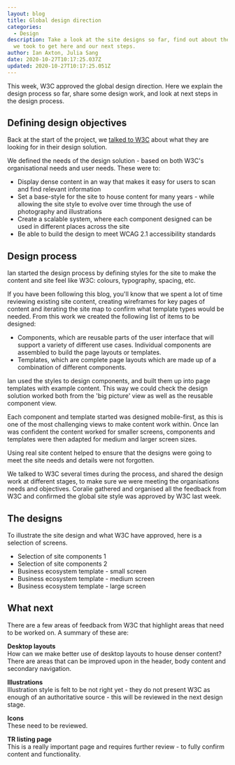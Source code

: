 ```yaml
---
layout: blog
title: Global design direction
categories:
  - Design
description: Take a look at the site designs so far, find out about the process
  we took to get here and our next steps.
author: Ian Axton, Julia Sang
date: 2020-10-27T10:17:25.037Z
updated: 2020-10-27T10:17:25.051Z
---
```

This week, W3C approved the global design direction. Here we explain the design process so far, share some design work, and look at next steps in the design process.



## Defining  design objectives

Back at the start of the project, we [talked to W3C](https://w3c.studio24.net/updates/design-survey/) about what they are looking for in their design solution. 

We defined the needs of the design solution - based on both W3C's organisational needs and user needs. These were to:

* Display dense content in an way that makes it easy for users to scan and find relevant information
* Set a base-style for the site to house content for many years - while allowing the site style to evolve over time through the use of photography and illustrations
* Create a scalable system, where each component designed can be used in different places across the site
* Be able to build the design to meet WCAG 2.1 accessibility standards

## Design process

Ian started the design process by defining styles for the site to make the content and site feel like W3C: colours, typography, spacing, etc. 

If you have been following this blog, you'll know that we spent a lot of time reviewing existing site content, creating wireframes for key pages of content and iterating the site map to confirm what template types would be needed. From this work we created the following list of items to be designed: 

* Components, which are reusable parts of the user interface that will support a variety of different use cases. Individual components are assembled to build the page layouts or templates. 
* Templates, which are complete page layouts which are made up of a combination of different components.

Ian used the styles to design components, and built them up into page templates with example content. This way we could check the design solution worked both from the 'big picture' view as well as the reusable component view. 

Each component and template started was designed mobile-first, as this is one of the most challenging views to make content work within. Once Ian was confident the content worked for smaller screens, components and templates were then adapted for medium and larger screen sizes.

Using real site content helped to ensure that the designs were going to meet the site needs and details were not forgotten.

We talked to W3C several times during the process, and shared the design work at different stages, to make sure we were meeting the organisations needs and objectives. Coralie gathered and organised all the feedback from W3C and confirmed the global site style was approved by W3C last week.

## The designs

To illustrate the site design and what W3C have approved, here is a selection of screens. 

* Selection of site components 1
* Selection of site components 2
* Business ecosystem template - small screen
* Business ecosystem template - medium screen
* Business ecosystem template - large screen

## What next

There are a few areas of feedback from W3C that highlight areas that need to be worked on. A summary of these are:

**Desktop layouts**\
How can we make better use of desktop layouts to house denser content? There are areas that can be improved upon in the header, body content and secondary navigation. 

**Illustrations**\
Illustration style is felt to be not right yet - they do not present W3C as enough of an authoritative source - this will be reviewed in the next design stage.  

**Icons**\
These need to be reviewed. 

**TR listing page**\
This is a really important page and requires further review - to fully confirm content and functionality.